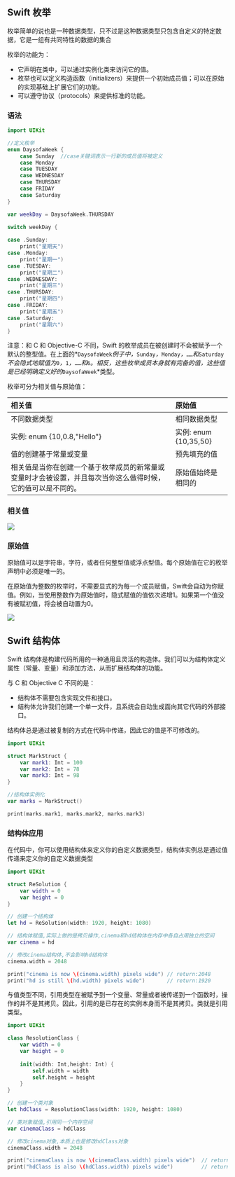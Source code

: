 ## Swift 枚举

枚举简单的说也是一种数据类型，只不过是这种数据类型只包含自定义的特定数据，它是一组有共同特性的数据的集合

枚举的功能为：

* 它声明在类中，可以通过实例化类来访问它的值。
* 枚举也可以定义构造函数（initializers）来提供一个初始成员值；可以在原始的实现基础上扩展它们的功能。
* 可以遵守协议（protocols）来提供标准的功能。

### 语法

```swift
import UIKit

//定义枚举
enum DaysofaWeek {
    case Sunday  //case关键词表示一行新的成员值将被定义
    case Monday
    case TUESDAY
    case WEDNESDAY
    case THURSDAY
    case FRIDAY
    case Saturday
}

var weekDay = DaysofaWeek.THURSDAY

switch weekDay {
  
case .Sunday:
    print("星期天")
case .Monday:
    print("星期一")
case .TUESDAY:
    print("星期二")
case .WEDNESDAY:
    print("星期三")
case .THURSDAY:
    print("星期四")
case .FRIDAY:
    print("星期五")
case .Saturday:
    print("星期六")
}
```

注意：和 C 和 Objective-C 不同，Swift 的枚举成员在被创建时不会被赋予一个默认的整型值。在上面的*`DaysofaWeek`*例子中，*`Sunday`*，*`Monday`*，*`……`*和*`Saturday`*不会隐式地赋值为*`0`*，*`1`*，*`……`*和*`6`*。相反，这些枚举成员本身就有完备的值，这些值是已经明确定义好的*`DaysofaWeek`*类型。

枚举可分为相关值与原始值：

| 相关值                                                       | 原始值                |
| :----------------------------------------------------------- | :-------------------- |
| 不同数据类型                                                 | 相同数据类型          |
| 实例: enum {10,0.8,"Hello"}                                  | 实例: enum {10,35,50} |
| 值的创建基于常量或变量                                       | 预先填充的值          |
| 相关值是当你在创建一个基于枚举成员的新常量或变量时才会被设置，并且每次当你这么做得时候，它的值可以是不同的。 | 原始值始终是相同的    |

### 相关值

![](https://tva1.sinaimg.cn/large/008i3skNly1gqy7zaz6thj319u0n4wkk.jpg)

### 原始值

原始值可以是字符串，字符，或者任何整型值或浮点型值。每个原始值在它的枚举声明中必须是唯一的。

在原始值为整数的枚举时，不需要显式的为每一个成员赋值，Swift会自动为你赋值。例如，当使用整数作为原始值时，隐式赋值的值依次递增1。如果第一个值没有被赋初值，将会被自动置为0。

![](https://tva1.sinaimg.cn/large/008i3skNly1gqy83cuaq2j30ia0n4tbw.jpg)

## Swift 结构体

Swift 结构体是构建代码所用的一种通用且灵活的构造体。我们可以为结构体定义属性（常量、变量）和添加方法，从而扩展结构体的功能。

与 C 和 Objective C 不同的是：

* 结构体不需要包含实现文件和接口。 
* 结构体允许我们创建一个单一文件，且系统会自动生成面向其它代码的外部接口。 

结构体总是通过被复制的方式在代码中传递，因此它的值是不可修改的。

```swift
import UIKit

struct MarkStruct {
    var mark1: Int = 100
    var mark2: Int = 78
    var mark3: Int = 98
}

//结构体实例化
var marks = MarkStruct()

print(marks.mark1, marks.mark2, marks.mark3)
```

### 结构体应用

在代码中，你可以使用结构体来定义你的自定义数据类型，结构体实例总是通过值传递来定义你的自定义数据类型

```swift
import UIKit

struct ReSolution {
    var width = 0
    var height = 0
}

// 创建一个结构体
let hd = ReSolution(width: 1920, height: 1080)

// 结构体赋值,实际上做的是拷贝操作,cinema和hd结构体在内存中各自占用独立的空间
var cinema = hd

// 修改cinema结构体,不会影响hd结构体
cinema.width = 2048

print("cinema is now \(cinema.width) pixels wide") // return:2048
print("hd is still \(hd.width) pixels wide")       // return:1920
```

与值类型不同，引用类型在被赋予到一个变量、常量或者被传递到一个函数时，操作的并不是其拷贝。因此，引用的是已存在的实例本身而不是其拷贝。类就是引用类型。

```swift
import UIKit

class ResolutionClass {
    var width = 0
    var height = 0
    
    init(width: Int,height: Int) {
        self.width = width
        self.height = height
    }
}

// 创建一个类对象
let hdClass = ResolutionClass(width: 1920, height: 1080)

// 类对象赋值,引用同一个内存空间
var cinemaClass = hdClass

// 修改cinema对象,本质上也是修改hdClass对象
cinemaClass.width = 2048

print("cinemaClass is now \(cinemaClass.width) pixels wide")  // return: 2048
print("hdClass is also \(hdClass.width) pixels wide")         // return: 2048
```

